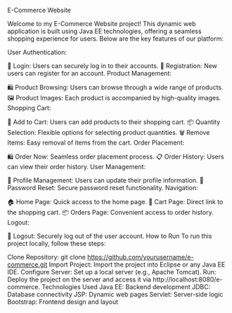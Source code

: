 E-Commerce Website

Welcome to my E-Commerce Website project! This dynamic web application is built using Java EE technologies, offering a seamless shopping experience for users. Below are the key features of our platform:

User Authentication:

🔐 Login: Users can securely log in to their accounts.
📝 Registration: New users can register for an account.
Product Management:

🛍️ Product Browsing: Users can browse through a wide range of products.
🖼️ Product Images: Each product is accompanied by high-quality images.
Shopping Cart:

🛒 Add to Cart: Users can add products to their shopping cart.
📦 Quantity Selection: Flexible options for selecting product quantities.
🗑️ Remove Items: Easy removal of items from the cart.
Order Placement:

🛍️ Order Now: Seamless order placement process.
📋 Order History: Users can view their order history.
User Management:

👤 Profile Management: Users can update their profile information.
🔑 Password Reset: Secure password reset functionality.
Navigation:

🏠 Home Page: Quick access to the home page.
🛒 Cart Page: Direct link to the shopping cart.
📦 Orders Page: Convenient access to order history.
Logout:

🚪 Logout: Securely log out of the user account.
How to Run
To run this project locally, follow these steps:

Clone Repository: git clone https://github.com/yourusername/e-commerce.git
Import Project: Import the project into Eclipse or any Java EE IDE.
Configure Server: Set up a local server (e.g., Apache Tomcat).
Run: Deploy the project on the server and access it via http://localhost:8080/e-commerce.
Technologies Used
Java EE: Backend development
JDBC: Database connectivity
JSP: Dynamic web pages
Servlet: Server-side logic
Bootstrap: Frontend design and layout
